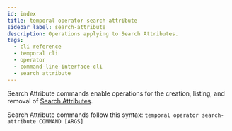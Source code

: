 ```yaml
---
id: index
title: temporal operator search-attribute
sidebar_label: search-attribute
description: Operations applying to Search Attributes.
tags:
  - cli reference
  - temporal cli
  - operator
  - command-line-interface-cli
  - search attribute
---
```


Search Attribute commands enable operations for the creation, listing, and removal of [Search Attributes](/concepts/what-is-a-search-attribute).

Search Attribute commands follow this syntax:
`temporal operator search-attribute COMMAND [ARGS]`
